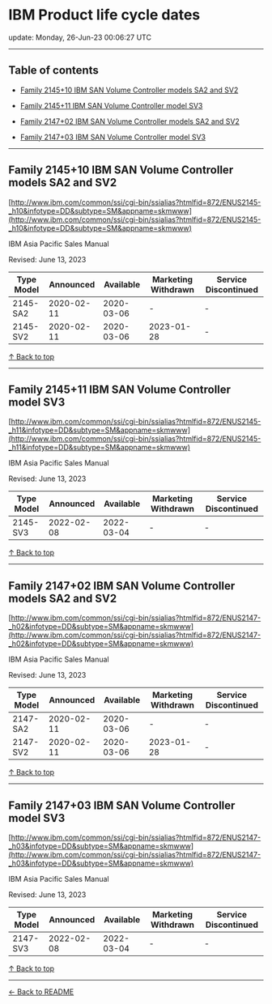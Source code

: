 # IBM Product life cycle dates

update: Monday, 26-Jun-23 00:06:27 UTC

---

## Table of contents


- [Family 2145+10 IBM SAN Volume Controller models SA2 and SV2](#family-214510-ibm-san-volume-controller-models-sa2-and-sv2)

- [Family 2145+11 IBM SAN Volume Controller model SV3](#family-214511-ibm-san-volume-controller-model-sv3)

- [Family 2147+02 IBM SAN Volume Controller models SA2 and SV2](#family-214702-ibm-san-volume-controller-models-sa2-and-sv2)

- [Family 2147+03 IBM SAN Volume Controller model SV3](#family-214703-ibm-san-volume-controller-model-sv3)


---





## Family 2145+10 IBM SAN Volume Controller models SA2 and SV2

[http://www.ibm.com/common/ssi/cgi-bin/ssialias?htmlfid=872/ENUS2145-_h10&infotype=DD&subtype=SM&appname=skmwww](http://www.ibm.com/common/ssi/cgi-bin/ssialias?htmlfid=872/ENUS2145-_h10&infotype=DD&subtype=SM&appname=skmwww)

IBM Asia Pacific Sales Manual

Revised: June 13, 2023

| Type Model | Announced | Available | Marketing Withdrawn | Service Discontinued |
| --- | --- | --- | --- | --- |
| 2145-SA2 | 2020-02-11 | 2020-03-06 | - | - |
| 2145-SV2 | 2020-02-11 | 2020-03-06 | 2023-01-28 | - |





[↑ Back to top](#table-of-contents)

---





## Family 2145+11 IBM SAN Volume Controller model SV3

[http://www.ibm.com/common/ssi/cgi-bin/ssialias?htmlfid=872/ENUS2145-_h11&infotype=DD&subtype=SM&appname=skmwww](http://www.ibm.com/common/ssi/cgi-bin/ssialias?htmlfid=872/ENUS2145-_h11&infotype=DD&subtype=SM&appname=skmwww)

IBM Asia Pacific Sales Manual

Revised: June 13, 2023

| Type Model | Announced | Available | Marketing Withdrawn | Service Discontinued |
| --- | --- | --- | --- | --- |
| 2145-SV3 | 2022-02-08 | 2022-03-04 | - | - |





[↑ Back to top](#table-of-contents)

---





## Family 2147+02 IBM SAN Volume Controller models SA2 and SV2

[http://www.ibm.com/common/ssi/cgi-bin/ssialias?htmlfid=872/ENUS2147-_h02&infotype=DD&subtype=SM&appname=skmwww](http://www.ibm.com/common/ssi/cgi-bin/ssialias?htmlfid=872/ENUS2147-_h02&infotype=DD&subtype=SM&appname=skmwww)

IBM Asia Pacific Sales Manual

Revised: June 13, 2023

| Type Model | Announced | Available | Marketing Withdrawn | Service Discontinued |
| --- | --- | --- | --- | --- |
| 2147-SA2 | 2020-02-11 | 2020-03-06 | - | - |
| 2147-SV2 | 2020-02-11 | 2020-03-06 | 2023-01-28 | - |





[↑ Back to top](#table-of-contents)

---





## Family 2147+03 IBM SAN Volume Controller model SV3

[http://www.ibm.com/common/ssi/cgi-bin/ssialias?htmlfid=872/ENUS2147-_h03&infotype=DD&subtype=SM&appname=skmwww](http://www.ibm.com/common/ssi/cgi-bin/ssialias?htmlfid=872/ENUS2147-_h03&infotype=DD&subtype=SM&appname=skmwww)

IBM Asia Pacific Sales Manual

Revised: June 13, 2023

| Type Model | Announced | Available | Marketing Withdrawn | Service Discontinued |
| --- | --- | --- | --- | --- |
| 2147-SV3 | 2022-02-08 | 2022-03-04 | - | - |





[↑ Back to top](#table-of-contents)

---



[← Back to README](./README.md)